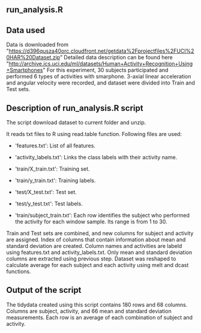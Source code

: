 ## run_analysis.R

## Data used

Data is downloaded from "https://d396qusza40orc.cloudfront.net/getdata%2Fprojectfiles%2FUCI%20HAR%20Dataset.zip"
Detailed data description can be found here "http://archive.ics.uci.edu/ml/datasets/Human+Activity+Recognition+Using+Smartphones"
For this experiment, 30 subjects participated and performed 6 types of activities with smarphone.
3-axial linear acceleration and angular velocity were recorded, and dataset were divided into Train and Test sets.

## Description of run_analysis.R script

The script download dataset to current folder and unzip.

It reads txt files to R using read.table function. 
Following files are used:

- 'features.txt': List of all features.

- 'activity_labels.txt': Links the class labels with their activity name.

- 'train/X_train.txt': Training set.

- 'train/y_train.txt': Training labels.

- 'test/X_test.txt': Test set.

- 'test/y_test.txt': Test labels.

- 'train/subject_train.txt': Each row identifies the subject who performed the activity for each window sample. Its range is from 1 to 30. 

Train and Test sets are combined, and new columns for subject and activity are assigned.
Index of columns that contain information about mean and standard deviation are created.
Column names and activities are labeld using features.txt and activity_labels.txt.
Only mean and standard deviation columns are extracted using previous step.
Dataset was reshaped to calculate average for each subject and each activity using melt and dcast functions.

## Output of the script

The tidydata created using this script contains 180 rows and 68 columns. 
Columns are subject, activity, and 66 mean and standard deviation measurements.
Each row is an average of each combination of subject and activity.